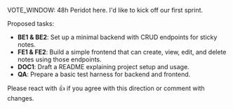 VOTE_WINDOW: 48h
Peridot here. I'd like to kick off our first sprint.

Proposed tasks:
- **BE1 & BE2**: Set up a minimal backend with CRUD endpoints for sticky notes.
- **FE1 & FE2**: Build a simple frontend that can create, view, edit, and delete notes using those endpoints.
- **DOC1**: Draft a README explaining project setup and usage.
- **QA**: Prepare a basic test harness for backend and frontend.

Please react with :+1: if you agree with this direction or comment with changes.

